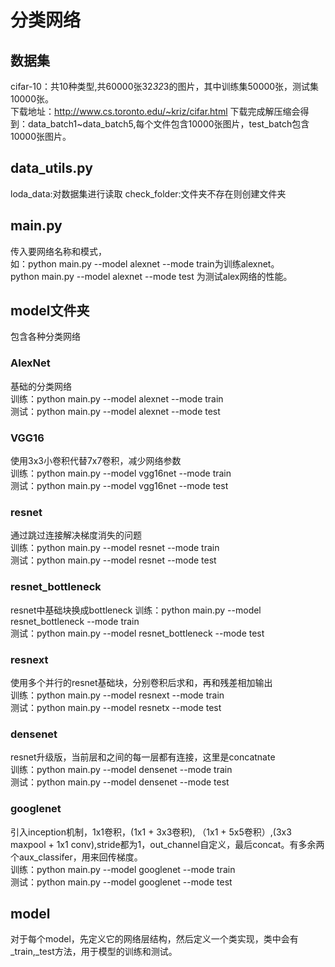 # 分类网络

## 数据集
cifar-10：共10种类型,共60000张32*32*3的图片，其中训练集50000张，测试集10000张。  
下载地址：http://www.cs.toronto.edu/~kriz/cifar.html 
下载完成解压缩会得到：data_batch1~data_batch5,每个文件包含10000张图片，test_batch包含10000张图片。
 
## data_utils.py
loda_data:对数据集进行读取
check_folder:文件夹不存在则创建文件夹

## main.py
传入要网络名称和模式，  
如：python main.py --model alexnet --mode train为训练alexnet。  
python main.py --model alexnet --mode test 为测试alex网络的性能。
 
## model文件夹
包含各种分类网络
### AlexNet
基础的分类网络  
训练：python main.py --model alexnet --mode train  
测试：python main.py --model alexnet --mode test
### VGG16
使用3x3小卷积代替7x7卷积，减少网络参数  
训练：python main.py --model vgg16net --mode train  
测试：python main.py --model vgg16net --mode test
### resnet
通过跳过连接解决梯度消失的问题  
训练：python main.py --model resnet --mode train  
测试：python main.py --model resnet --mode test  
### resnet_bottleneck
resnet中基础块换成bottleneck
训练：python main.py --model resnet_bottleneck --mode train  
测试：python main.py --model resnet_bottleneck --mode test
### resnext
使用多个并行的resnet基础块，分别卷积后求和，再和残差相加输出   
训练：python main.py --model resnext --mode train  
测试：python main.py --model resnetx --mode test
### densenet
resnet升级版，当前层和之间的每一层都有连接，这里是concatnate  
训练：python main.py --model densenet --mode train  
测试：python main.py --model densenet --mode test
### googlenet
引入inception机制，1x1卷积，(1x1 + 3x3卷积), （1x1 + 5x5卷积）,(3x3 maxpool + 1x1 conv),stride都为1，out_channel自定义，最后concat。有多余两个aux_classifer，用来回传梯度。  
训练：python main.py --model googlenet --mode train    
测试：python main.py --model googlenet --mode test

## model
对于每个model，先定义它的网络层结构，然后定义一个类实现，类中会有_train,_test方法，用于模型的训练和测试。

  

  

